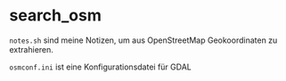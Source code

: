 # search_osm

`notes.sh` sind meine Notizen, um aus OpenStreetMap Geokoordinaten zu extrahieren.

`osmconf.ini` ist eine Konfigurationsdatei für GDAL
